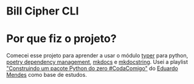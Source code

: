 # Bill Cipher CLI

# Por que fiz o projeto?
Comecei esse projeto para aprender a usar o módulo [typer](https://typer.tiangolo.com/) para python, 
[poetry dependency management](https://python-poetry.org/), [mkdocs](https://www.mkdocs.org/) e [mkdocstring](https://mkdocstrings.github.io/).
Usei a playlist ["Construindo um pacote Python do zero #CodaComigo"](https://www.youtube.com/playlist?list=PLOQgLBuj2-3LiHhK1upnjpHiFzcJ472QS) do [Eduardo Mendes](https://github.com/dunossauro) como base de estudos.
